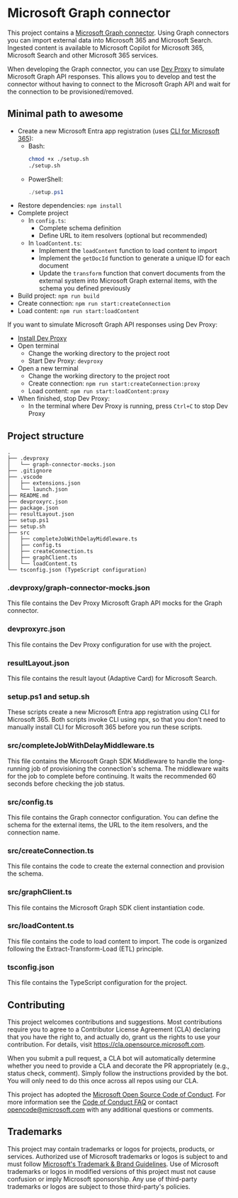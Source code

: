 # Microsoft Graph connector

This project contains a [Microsoft Graph connector](https://learn.microsoft.com/graph/connecting-external-content-connectors-overview). Using Graph connectors you can import external data into Microsoft 365 and Microsoft Search. Ingested content is available to Microsoft Copilot for Microsoft 365, Microsoft Search and other Microsoft 365 services.

When developing the Graph connector, you can use [Dev Proxy](https://aka.ms/devproxy) to simulate Microsoft Graph API responses. This allows you to develop and test the connector without having to connect to the Microsoft Graph API and wait for the connection to be provisioned/removed.

## Minimal path to awesome

- Create a new Microsoft Entra app registration (uses [CLI for Microsoft 365](https://aka.ms/cli-m365)):
  - Bash:
    ```bash
    chmod +x ./setup.sh
    ./setup.sh
  - PowerShell:
    ```powershell
    ./setup.ps1
    ```
- Restore dependencies: `npm install`
- Complete project
  - In `config.ts`:
    - Complete schema definition
    - Define URL to item resolvers (optional but recommended)
  - In `loadContent.ts`:
    - Implement the `loadContent` function to load content to import
    - Implement the `getDocId` function to generate a unique ID for each document
    - Update the `transform` function that convert documents from the external system into Microsoft Graph external items, with the schema you defined previously
- Build project: `npm run build`
- Create connection: `npm run start:createConnection`
- Load content: `npm run start:loadContent`

If you want to simulate Microsoft Graph API responses using Dev Proxy:

- [Install Dev Proxy](https://learn.microsoft.com/microsoft-cloud/dev/dev-proxy/get-started)
- Open terminal
  - Change the working directory to the project root
  - Start Dev Proxy: `devproxy`
- Open a new terminal
  - Change the working directory to the project root
  - Create connection: `npm run start:createConnection:proxy`
  - Load content: `npm run start:loadContent:proxy`
- When finished, stop Dev Proxy:
  - In the terminal where Dev Proxy is running, press `Ctrl+C` to stop Dev Proxy

## Project structure

```text
.
├── .devproxy
│   └── graph-connector-mocks.json
├── .gitignore
├── .vscode
│   ├── extensions.json
│   └── launch.json
├── README.md
├── devproxyrc.json
├── package.json
├── resultLayout.json
├── setup.ps1
├── setup.sh
├── src
│   ├── completeJobWithDelayMiddleware.ts
│   ├── config.ts
│   ├── createConnection.ts
│   ├── graphClient.ts
│   └── loadContent.ts
└── tsconfig.json (TypeScript configuration)
```

### .devproxy/graph-connector-mocks.json

This file contains the Dev Proxy Microsoft Graph API mocks for the Graph connector.

### devproxyrc.json

This file contains the Dev Proxy configuration for use with the project.

### resultLayout.json

This file contains the result layout (Adaptive Card) for Microsoft Search.

### setup.ps1 and setup.sh

These scripts create a new Microsoft Entra app registration using CLI for Microsoft 365. Both scripts invoke CLI using npx, so that you don't need to manually install CLI for Microsoft 365 before you run these scripts.

### src/completeJobWithDelayMiddleware.ts

This file contains the Microsoft Graph SDK Middleware to handle the long-running job of provisioning the connection's schema. The middleware waits for the job to complete before continuing. It waits the recommended 60 seconds before checking the job status.

### src/config.ts

This file contains the Graph connector configuration. You can define the schema for the external items, the URL to the item resolvers, and the connection name.

### src/createConnection.ts

This file contains the code to create the external connection and provision the schema.

### src/graphClient.ts

This file contains the Microsoft Graph SDK client instantiation code.

### src/loadContent.ts

This file contains the code to load content to import. The code is organized following the Extract-Transform-Load (ETL) principle.

### tsconfig.json

This file contains the TypeScript configuration for the project.

## Contributing

This project welcomes contributions and suggestions.  Most contributions require you to agree to a
Contributor License Agreement (CLA) declaring that you have the right to, and actually do, grant us
the rights to use your contribution. For details, visit https://cla.opensource.microsoft.com.

When you submit a pull request, a CLA bot will automatically determine whether you need to provide
a CLA and decorate the PR appropriately (e.g., status check, comment). Simply follow the instructions
provided by the bot. You will only need to do this once across all repos using our CLA.

This project has adopted the [Microsoft Open Source Code of Conduct](https://opensource.microsoft.com/codeofconduct/).
For more information see the [Code of Conduct FAQ](https://opensource.microsoft.com/codeofconduct/faq/) or
contact [opencode@microsoft.com](mailto:opencode@microsoft.com) with any additional questions or comments.

## Trademarks

This project may contain trademarks or logos for projects, products, or services. Authorized use of Microsoft 
trademarks or logos is subject to and must follow 
[Microsoft's Trademark & Brand Guidelines](https://www.microsoft.com/en-us/legal/intellectualproperty/trademarks/usage/general).
Use of Microsoft trademarks or logos in modified versions of this project must not cause confusion or imply Microsoft sponsorship.
Any use of third-party trademarks or logos are subject to those third-party's policies.
